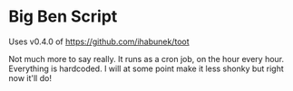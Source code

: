 # Big Ben Script
Uses v0.4.0 of https://github.com/ihabunek/toot

Not much more to say really. It runs as a cron job, on the hour every hour. Everything is hardcoded. I will at some point make it less shonky but right now it'll do!
